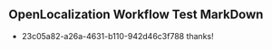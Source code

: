 ## OpenLocalization Workflow Test MarkDown
* 23c05a82-a26a-4631-b110-942d46c3f788 thanks!

<!--HONumber=Aug16_HO5-->


